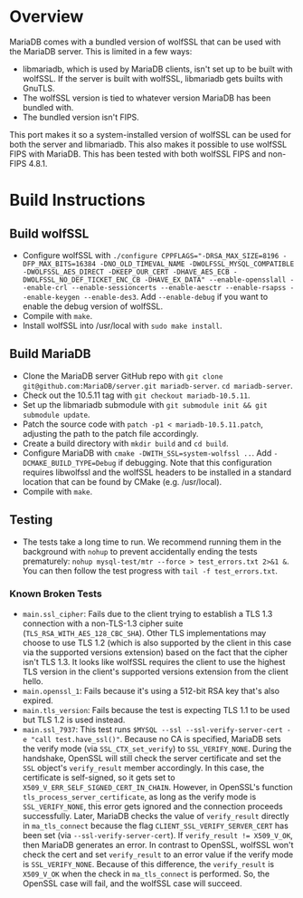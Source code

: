 # Overview

MariaDB comes with a bundled version of wolfSSL that can be used with the MariaDB server. This is limited in a few ways:

+ libmariadb, which is used by MariaDB clients, isn't set up to be built with wolfSSL. If the server is built with wolfSSL, libmariadb gets builts with GnuTLS.
+ The wolfSSL version is tied to whatever version MariaDB has been bundled with.
+ The bundled version isn't FIPS.

This port makes it so a system-installed version of wolfSSL can be used for both the server and libmariadb. This also makes it possible to use wolfSSL FIPS with MariaDB. This has been tested with both wolfSSL FIPS and non-FIPS 4.8.1.

# Build Instructions

## Build wolfSSL
+ Configure wolfSSL with `./configure CPPFLAGS="-DRSA_MAX_SIZE=8196 -DFP_MAX_BITS=16384 -DNO_OLD_TIMEVAL_NAME -DWOLFSSL_MYSQL_COMPATIBLE -DWOLFSSL_AES_DIRECT -DKEEP_OUR_CERT -DHAVE_AES_ECB -DWOLFSSL_NO_DEF_TICKET_ENC_CB -DHAVE_EX_DATA" --enable-opensslall --enable-crl --enable-sessioncerts --enable-aesctr --enable-rsapss --enable-keygen --enable-des3`. Add `--enable-debug` if you want to enable the debug version of wolfSSL.
+ Compile with `make`.
+ Install wolfSSL into /usr/local with `sudo make install`.

## Build MariaDB
+ Clone the MariaDB server GitHub repo with `git clone git@github.com:MariaDB/server.git mariadb-server`. `cd mariadb-server`.
+ Check out the 10.5.11 tag with `git checkout mariadb-10.5.11`.
+ Set up the libmariadb submodule with `git submodule init && git submodule update`.
+ Patch the source code with `patch -p1 < mariadb-10.5.11.patch`, adjusting the path to the patch file accordingly. 
+ Create a build directory with `mkdir build` and `cd build`.
+ Configure MariaDB with `cmake -DWITH_SSL=system-wolfssl ..`. Add `-DCMAKE_BUILD_TYPE=Debug` if debugging. Note that this configuration requires libwolfssl and the wolfSSL headers to be installed in a standard location that can be found by CMake (e.g. /usr/local).
+ Compile with `make`.

## Testing
+ The tests take a long time to run. We recommend running them in the background with `nohup` to prevent accidentally ending the tests prematurely: `nohup mysql-test/mtr --force > test_errors.txt 2>&1 &`. You can then follow the test progress with `tail -f test_errors.txt`.

### Known Broken Tests
+ `main.ssl_cipher`: Fails due to the client trying to establish a TLS 1.3 connection with a non-TLS-1.3 cipher suite (`TLS_RSA_WITH_AES_128_CBC_SHA`). Other TLS implementations may choose to use TLS 1.2 (which is also supported by the client in this case via the supported versions extension) based on the fact that the cipher isn't TLS 1.3. It looks like wolfSSL requires the client to use the highest TLS version in the client's supported versions extension from the client hello.
+ `main.openssl_1`: Fails because it's using a 512-bit RSA key that's also expired.
+ `main.tls_version`: Fails because the test is expecting TLS 1.1 to be used but TLS 1.2 is used instead.
+ `main.ssl_7937`: This test runs `$MYSQL --ssl --ssl-verify-server-cert -e "call test.have_ssl()"`. Because no CA is specified, MariaDB sets the verify mode (via `SSL_CTX_set_verify`) to `SSL_VERIFY_NONE`. During the handshake, OpenSSL will still check the server certificate and set the `SSL` object's `verify_result` member accordingly. In this case, the certificate is self-signed, so it gets set to `X509_V_ERR_SELF_SIGNED_CERT_IN_CHAIN`. However, in OpenSSL's function `tls_process_server_certificate`, as long as the verify mode is `SSL_VERIFY_NONE`, this error gets ignored and the connection proceeds successfully. Later, MariaDB checks the value of `verify_result` directly in `ma_tls_connect` because the flag `CLIENT_SSL_VERIFY_SERVER_CERT` has been set (via `--ssl-verify-server-cert`). If `verify_result != X509_V_OK`, then MariaDB generates an error. In contrast to OpenSSL, wolfSSL won't check the cert and set `verify_result` to an error value if the verify mode is `SSL_VERIFY_NONE`. Because of this difference, the `verify_result` is `X509_V_OK` when the check in `ma_tls_connect` is performed. So, the OpenSSL case will fail, and the wolfSSL case will succeed.
